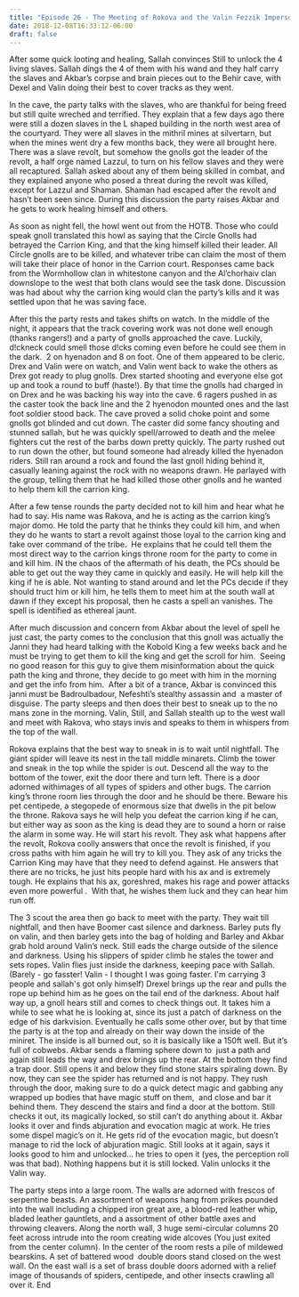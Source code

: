 ```yaml
---
title: "Episode 26 - The Meeting of Rokova and the Valin Fezzik Impersonation"
date: 2018-12-08T16:33:12-06:00
draft: false
---
```


After some quick looting and healing, Sallah convinces Still to unlock the 4 living slaves. Sallah dings the 4 of them with his wand and they half carry the slaves and Akbar’s corpse and brain pieces out to the Behir cave, with Dexel and Valin doing their best to cover tracks as they went.

In the cave, the party talks with the slaves, who are thankful for being freed but still quite wreched and terrified. They explain that a few days ago there were still a dozen slaves in the L shaped building in the north west area of the courtyard. They were all slaves in the mithril mines at silvertarn, but when the mines went dry a few months back, they were all brought here. There was a slave revolt, but somehow the gnolls got the leader of the revolt, a half orge named Lazzul, to turn on his fellow slaves and they were all recaptured. Sallah asked about any of them being skilled in combat, and they explained anyone who posed a threat during the revolt was killed, except for Lazzul and Shaman. Shaman had escaped after the revolt and hasn’t been seen since. During this discussion the party raises Akbar and he gets to work healing himself and others.   

As soon as night fell, the howl went out from the HOTB. Those who could speak gnoll translated this howl as saying that the Circle Gnolls had betrayed the Carrion King, and that the king himself killed their leader. All Circle gnolls are to be killed, and whatever tribe can claim the most of them will take their place of honor in the Carrion court. Responses came back from the Wormhollow clan in whitestone canyon and the Al’chorhaiv clan downslope to the west that both clans would see the task done. Discussion was had about why the carrion king would clan the party’s kills and it was settled upon that he was saving face.

After this the party rests and takes shifts on watch. In the middle of the night, it appears that the track covering work was not done well enough (thanks rangers!) and a party of gnolls approached the cave. Luckily, d!ckneck could smell those d!cks coming even before he could see them in the dark.  2 on hyenadon and 8 on foot. One of them appeared to be cleric. Drex and Valin were on watch, and Valin went back to wake the others as Drex got ready to plug gnolls. Drex started shooting and everyone else got up and took a round to buff (haste!). By that time the gnolls had charged in on Drex and he was backing his way into the cave. 6 ragers pushed in as the caster took the back line and the 2 hyenodon mounted ones and the last foot soldier stood back. The cave proved a solid choke point and some gnolls got blinded and cut down. The caster did some fancy shouting and stunned sallah, but he was quickly spell/arrowed to death and the melee fighters cut the rest of the barbs down pretty quickly. The party rushed out to run down the other, but found someone had already killed the hyenadon riders. Still ran around a rock and found the last gnoll hiding behind it, casually leaning against the rock with no weapons drawn. He parlayed with the group, telling them that he had killed those other gnolls and he wanted to help them kill the carrion king.

After a few tense rounds the party decided not to kill him and hear what he had to say. His name was Rakova, and he is acting as the carrion king’s major domo. He told the party that he thinks they could kill him, and when they do he wants to start a revolt against those loyal to the carrion king and take over command of the tribe.  He explains that he could tell them the most direct way to the carrion kings throne room for the party to come in and kill him. IN the chaos of the aftermath of his death, the PCs should be able to get out the way they came in quickly and easily. He will help kill the king if he is able. Not wanting to stand around and let the PCs decide if they should truct him or kill him, he tells them to meet him at the south wall at dawn if they except his proposal, then he casts a spell an vanishes. The spell is identified as ethereal jaunt.

After much discussion and concern from Akbar about the level of spell he just cast, the party comes to the conclusion that this gnoll was actually the Janni they had heard talking with the Kobold King a few weeks back and he must be trying to get them to kill the king and get the scroll for him.  Seeing no good reason for this guy to give them misinformation about the quick path the king and throne, they decide to go meet with him in the morning and get the info from him.  After a bit of a trance, Akbar is convinced this janni must be Badroulbadour, Nefeshti’s stealthy assassin and  a master of disguise. The party sleeps and then does their best to sneak up to the no mans zone in the morning. Valin, Still, and Sallah stealth up to the west wall and meet with Rakova, who stays invis and speaks to them in whispers from the top of the wall.

Rokova explains that the best way to sneak in is to wait until nightfall. The giant spider will leave its nest in the tall middle minarets. Climb the tower and sneak in the top while the spider is out. Descend all the way to the bottom of the tower, exit the door there and turn left. There is a door adorned withimages of all types of spiders and other bugs. The carrion king’s throne room lies through the door and he should be there. Beware his pet centipede, a stegopede of enormous size that dwells in the pit below the throne. Rakova says he will help you defeat the carrion king if he can, but either way as soon as the king is dead they are to sound a horn or raise the alarm in some way. He will start his revolt. They ask what happens after the revolt, Rokova coolly answers that once the revolt is finished, if you cross paths with him again he will try to kill you. They ask of any tricks the Carrion King may have that they need to defend against. He answers that there are no tricks, he just hits people hard with his ax and is extremely tough. He explains that his ax, goreshred, makes his rage and power attacks even more powerful .  With that, he wishes them luck and they can hear him run off.

The 3 scout the area then go back to meet with the party. They wait till nightfall, and then have Boomer cast silence and darkness. Barley puts fly on valin, and then barley gets into the bag of holding and Barley and Akbar grab hold around Valin’s neck. Still eads the charge outside of the silence and darkness. Using his slippers of spider climb he stales the tower and sets ropes. Valin flies just inside the darkness, keeping pace with Sallah. (Barely - go fasster! Valin - I thought I was going faster. I'm carrying 3 people and sallah's got only himself) Drexel brings up the rear and pulls the rope up behind him as he goes on the tail end of the darkness. About half way up, a gnoll hears still and comes to check things out. It takes him a while to see what he is looking at, since its just a patch of darkness on the edge of his darkvision. Eventually he calls some other over, but by that time the party is at the top and already on their way down the inside of the miniret. The inside is all burned out, so it is basically like a 150ft well. But it’s full of cobwebs. Akbar sends a flaming sphere down to  just a path and again still leads the way and drex brings up the rear. At the bottom they find a trap door. Still opens it and below they find stone stairs spiraling down. By now, they can see the spider has returned and is not happy. They rush through the door, making sure to do a quick detect magic and gabbing any wrapped up bodies that have magic stuff on them,  and close and bar it behind them. They descend the stairs and find a door at the bottom. Still checks it out, its magically locked, so still can’t do anything about it. Akbar looks it over and finds abjuration and evocation magic at work. He tries some dispel magic’s on it. He gets rid of the evocation magic, but doesn’t manage to rid the lock of abjuration magic. Still looks at it again, says it looks good to him and unlocked… he tries to open it (yes, the perception roll was that bad). Nothing happens but it is still locked. Valin unlocks it the Valin way.

The party steps into a large room. The walls are adorned with frescos of serpentine beasts. An assortment of weapons hang from prikes pounded into the wall including a chipped iron great axe, a blood-red leather whip, bladed leather gauntlets, and a assortment of other battle axes and throwing cleavers. Along the north wall, 3 huge semi-circular columns 20 feet across intrude into the room creating wide alcoves (You just exited from the center column). In the center of the room rests a pile of mildewed bearskins. A set of battered wood  double doors stand closed on the west wall. On the east wall is a set of brass double doors adorned with a relief image of thousands of spiders, centipede, and other insects crawling all over it.
End


